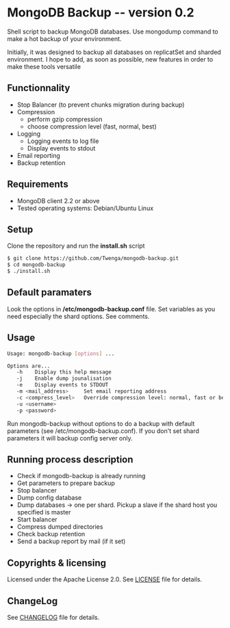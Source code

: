 # MongoDB Backup -- version 0.2

Shell script to backup MongoDB databases.
Use mongodump command to make a hot backup of your environment.

Initially, it was designed to backup all databases on replicatSet and sharded environment. I hope to add, as soon as possible, new features in order to make these tools versatile 

## Functionnality

   * Stop Balancer (to prevent chunks migration during backup)
   * Compression
      * perform gzip compression
      * choose compression level (fast, normal, best)
   * Logging
      * Logging events to log file
      * Display events to stdout
   * Email reporting
   * Backup retention

## Requirements

  - MongoDB client 2.2 or above 
  - Tested operating systems: Debian/Ubuntu Linux

## Setup

Clone the repository and run the **install.sh** script
```bash
$ git clone https://github.com/Twenga/mongodb-backup.git
$ cd mongodb-backup
$ ./install.sh
```

## Default paramaters

Look the options in **/etc/mongodb-backup.conf** file. Set variables as you need especially the shard options. See comments.

## Usage

```bash
Usage: mongodb-backup [options] ...

Options are...
   -h 	 Display this help message
   -j 	 Enable dump jounalisation
   -e 	 Display events to STDOUT
   -m <mail_address> 	 Set email reporting address
   -c <compress_level>	 Override compression level: normal, fast or best (default: normal)
   -u <username>
   -p <password>
```

Run mongodb-backup without options to do a backup with default parameters (see /etc/mongodb-backup.conf). If you don't set shard parameters it will backup config server only.

## Running process description

   * Check if mongodb-backup is already running
   * Get parameters to prepare backup
   * Stop balancer
   * Dump config database
   * Dump databases -> one per shard. Pickup a slave if the shard host you specified is master
   * Start balancer
   * Compress dumped directories
   * Check backup retention
   * Send a backup report by mail (if it set)

## Copyrights & licensing
Licensed under the Apache License 2.0.
See [LICENSE](LICENSE.md) file for details.

## ChangeLog
See [CHANGELOG](CHANGELOG.md) file for details.
